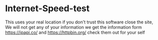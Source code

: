 # Internet-Speed-test
This uses your real location if you don't trust this software close the site, We will not get any of your information we get the information form https://ipapi.co/ and https://httpbin.org/ check them out for your self
